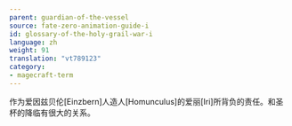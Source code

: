```yaml
---
parent: guardian-of-the-vessel
source: fate-zero-animation-guide-i
id: glossary-of-the-holy-grail-war-i
language: zh
weight: 91
translation: "vt789123"
category:
- magecraft-term
---
```


作为爱因兹贝伦[Einzbern]人造人[Homunculus]的爱丽[Iri]所背负的责任。和圣杯的降临有很大的关系。
